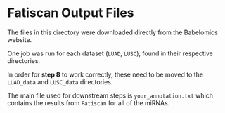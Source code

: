# Fatiscan Output Files

The files in this directory were downloaded directly from the Babelomics website.

One job was run for each dataset (`LUAD`, `LUSC`), found in their respective directories.

In order for **step 8** to work correctly, these need to be moved to the `LUAD_data` and `LUSC_data`
directories.

The main file used for downstream steps is `your_annotation.txt` which contains the results from
`Fatiscan` for all of the miRNAs.

